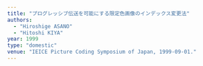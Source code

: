 ```yaml
---
title: "プログレッシブ伝送を可能にする限定色画像のインデックス変更法"
authors:
  - "Hiroshige ASANO"
  - "Hitoshi KIYA"
year: 1999
type: "domestic"
venue: "IEICE Picture Coding Symposium of Japan, 1999-09-01."
---
```

